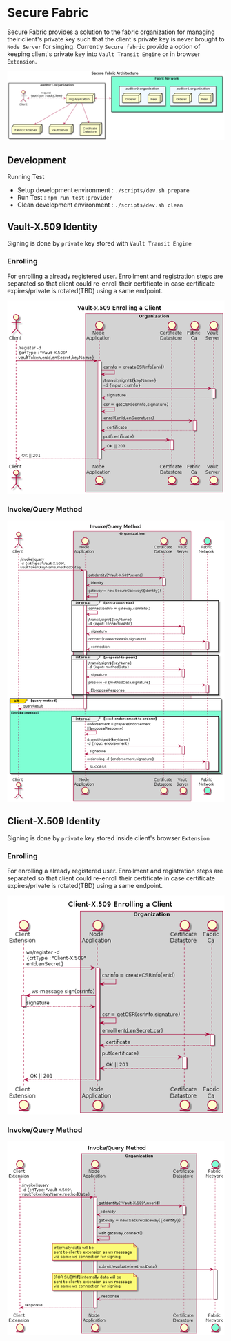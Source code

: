 # Secure Fabric

Secure Fabric provides a solution to the fabric organization for managing their client's private key such that the client's private key is never brought to `Node Server` for singing. Currently `Secure fabric` provide a option of keeping client's private key into `Vault Transit Engine` or in browser `Extension`.

![secure-fabric](docs/secure-fabric.png)

## Development

Running Test
- Setup development environment : `./scripts/dev.sh prepare`
- Run Test : `npm run test:provider`
- Clean development environment : `./scripts/dev.sh clean`


## Vault-X.509 Identity

Signing is done by `private` key stored with `Vault Transit Engine`

### Enrolling
For enrolling a already registered user. Enrollment and registration steps are separated so that client could re-enroll their certificate in case certificate expires/private is rotated(TBD) using a same endpoint.

![vault-enroll](docs/vault-enroll.png)

### Invoke/Query Method

![invoke-query](docs/vault-invoke-query.png)


## Client-X.509 Identity

Signing is done by `private` key stored inside client's browser `Extension`

### Enrolling
For enrolling a already registered user. Enrollment and registration steps are separated so that client could re-enroll their certificate in case certificate expires/private is rotated(TBD) using a same endpoint.

![client-side-enroll](docs/client-side-enroll.png)

### Invoke/Query Method

![invoke-query](docs/client-side-invoke-query.png)